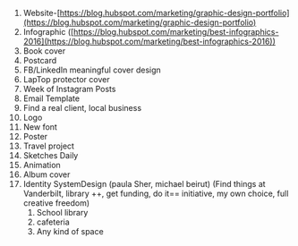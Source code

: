 1. Website-[https://blog.hubspot.com/marketing/graphic-design-portfolio](https://blog.hubspot.com/marketing/graphic-design-portfolio)
2. Infographic ([https://blog.hubspot.com/marketing/best-infographics-2016](https://blog.hubspot.com/marketing/best-infographics-2016))
3. Book cover
4. Postcard
5. FB/LinkedIn meaningful cover design
6. LapTop protector cover
7. Week of Instagram Posts
8. Email Template
9. Find a real client, local business
10. Logo
11. New font
12. Poster
13. Travel project
14. Sketches Daily
15. Animation
16. Album cover
17. Identity SystemDesign (paula Sher, michael beirut) (Find things at Vanderbilt, library ++, get funding, do it== initiative, my own choice, full creative freedom)
    1. School library
    2. cafeteria
    3. Any kind of space
